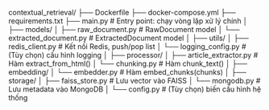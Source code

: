 contextual_retrieval/
├── Dockerfile
├── docker-compose.yml
├── requirements.txt
├── main.py                         # Entry point: chạy vòng lặp xử lý chính
│
├── models/
│   ├── raw_document.py            # RawDocument model
│   └── extracted_document.py      # ExtractedDocument model
│
├── utils/
│   ├── redis_client.py            # Kết nối Redis, push/pop list
│   └── logging_config.py          # (Tùy chọn) cấu hình logging
│
├── processor/
│   ├── article_extractor.py       # Hàm extract_from_html()
│   └── chunking.py                # Hàm chunk_text()
│
├── embedding/
│   └── embedder.py                # Hàm embed_chunks(chunks)
│
├── storage/
│   ├── faiss_store.py             # Lưu vector vào FAISS
│   └── mongodb.py                 # Lưu metadata vào MongoDB
│
└── config.py                      # (Tùy chọn) biến cấu hình hệ thống
